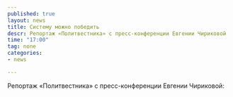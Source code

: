 ```yaml
---
published: true
layout: news
title: Систему можно победить
descr: Репортаж «Политвестника» с пресс-конференции Евгении Чириковой
time: "17:00"
tag: none
categories:
- news

---
```


Репортаж «Политвестника» с пресс-конференции Евгении Чириковой:

<object width="420" height="315"><param name="movie" value="http://www.youtube.com/v/oXbaWr_9f1s?version=3&amp;hl=ru_RU"></param><param name="allowFullScreen" value="true"></param><param name="allowscriptaccess" value="always"></param><embed src="http://www.youtube.com/v/oXbaWr_9f1s?version=3&amp;hl=ru_RU" type="application/x-shockwave-flash" width="420" height="315" allowscriptaccess="always" allowfullscreen="true"></embed></object>